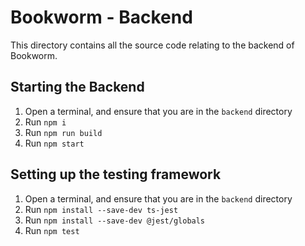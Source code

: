# Bookworm - Backend

This directory contains all the source code relating to the backend of Bookworm.

## Starting the Backend

1) Open a terminal, and ensure that you are in the `backend` directory
2) Run `npm i`
3) Run `npm run build`
4) Run `npm start`

## Setting up the testing framework

1) Open a terminal, and ensure that you are in the `backend` directory
2) Run `npm install --save-dev ts-jest`
3) Run `npm install --save-dev @jest/globals`
4) Run `npm test`
